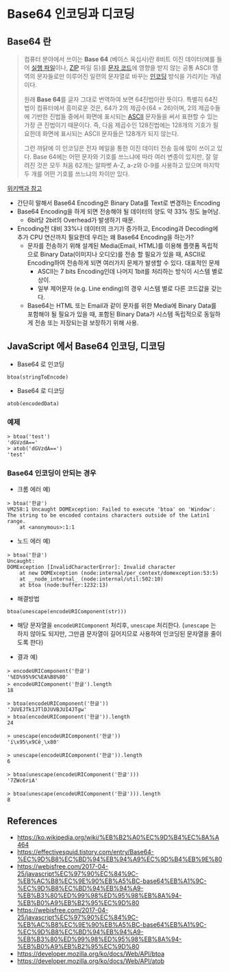 # Base64 인코딩과 디코딩

## Base64 란
 > 컴퓨터 분야에서 쓰이는 **Base 64** (베이스 육십사)란 8비트 이진 데이터(예를 들어 [실행 파일](https://ko.wikipedia.org/wiki/%EC%8B%A4%ED%96%89_%ED%8C%8C%EC%9D%BC "실행 파일")이나, [ZIP](https://ko.wikipedia.org/wiki/ZIP "ZIP") 파일 등)를 [문자 코드](https://ko.wikipedia.org/wiki/%EB%AC%B8%EC%9E%90_%EC%BD%94%EB%93%9C "문자 코드")에 영향을 받지 않는 공통 ASCII 영역의 문자들로만 이루어진 일련의 문자열로 바꾸는 [인코딩](https://ko.wikipedia.org/wiki/%EC%9D%B8%EC%BD%94%EB%94%A9 "인코딩") 방식을 가리키는 개념이다.
 >
>원래 **Base 64**를 글자 그대로 번역하여 보면 64진법이란 뜻이다. 특별히 64진법이 컴퓨터에서 흥미로운 것은, 64가 2의 제곱수(64 = 26)이며, 2의 제곱수들에 기반한 진법들 중에서 화면에 표시되는 [ASCII](https://ko.wikipedia.org/wiki/ASCII "ASCII") 문자들을 써서 표현할 수 있는 가장 큰 진법이기 때문이다. 즉, 다음 제곱수인 128진법에는 128개의 기호가 필요한데 화면에 표시되는 ASCII 문자들은 128개가 되지 않는다.
>
>그런 까닭에 이 인코딩은 전자 메일을 통한 이진 데이터 전송 등에 많이 쓰이고 있다. Base 64에는 어떤 문자와 기호를 쓰느냐에 따라 여러 변종이 있지만, 잘 알려진 것은 모두 처음 62개는 알파벳 A-Z, a-z와 0-9를 사용하고 있으며 마지막 두 개를 어떤 기호를 쓰느냐의 차이만 있다.

[위키백과 참고](https://ko.wikipedia.org/wiki/%EB%B2%A0%EC%9D%B4%EC%8A%A464)

- 간단히 말해서 Base64 Encoding은 Binary Data를 Text로 변경하는 Encoding
- Base64 Encoding을 하게 되면 전송해야 될 데이터의 양도 약 33% 정도 늘어남. 
	- 6bit당 2bit의 Overhead가 발생하기 때문. 
- Encoding전 대비 33%나 데이터의 크기가 증가하고, Encoding과 Decoding에 추가 CPU 연산까지 필요한데 우리는 왜 Base64 Encoding을 하는가?
	- 문자를 전송하기 위해 설계된 Media(Email, HTML)를 이용해 플랫폼 독립적으로 Binary Data(이미지나 오디오)를 전송 할 필요가 있을 때, ASCII로 Encoding하여 전송하게 되면 여러가지 문제가 발생할 수 있다. 대표적인 문제
		- ASCII는 7 bits Encoding인데 나머지 1bit를 처리하는 방식이 시스템 별로 상이.
		- 일부 제어문자 (e.g. Line ending)의 경우 시스템 별로 다른 코드값을 갖는다.
	- Base64는 HTML 또는 Email과 같이 문자를 위한 Media에 Binary Data를 포함해야 될 필요가 있을 때, 포함된 Binary Data가 시스템 독립적으로 동일하게 전송 또는 저장되는걸 보장하기 위해 사용.

## JavaScript 에서 Base64 인코딩, 디코딩
- Base64 로 인코딩
```
btoa(stringToEncode)
```
- Base64 로 디코딩
```  
atob(encodedData)
```

### 예제 
```
> btoa('test')
'dGVzdA=='
> atob('dGVzdA==')
'test'
```

### Base64 인코딩이 안되는 경우
- 크롬 에러 예)
```
> btoa('한글')
VM258:1 Uncaught DOMException: Failed to execute 'btoa' on 'Window': The string to be encoded contains characters outside of the Latin1 range.
    at <anonymous>:1:1
```
- 노드 에러 예)
```
> btoa('한글')
Uncaught:
DOMException [InvalidCharacterError]: Invalid character
    at new DOMException (node:internal/per_context/domexception:53:5)
    at __node_internal_ (node:internal/util:502:10)
    at btoa (node:buffer:1232:13)
```

- 해결방법
```
btoa(unescape(encodeURIComponent(str)))
```

- 해당 문자열을 `encodeURIComponent` 처리후, `unescape` 처리한다.
(`unescape` 는 하지 않아도 되지만, 그만큼 문자열이 길어지므로 사용하여 인코딩된 문자열을 줄이도록 한다)

- 결과 예)
```
> encodeURIComponent('한글')
'%ED%95%9C%EA%B8%80'
> encodeURIComponent('한글').length
18

> btoa(encodeURIComponent('한글'))
'JUVEJTk1JTlDJUVBJUI4JTgw'
> btoa(encodeURIComponent('한글')).length
24

> unescape(encodeURIComponent('한글'))
'í\x95\x9Cê¸\x80'

> unescape(encodeURIComponent('한글')).length
6

> btoa(unescape(encodeURIComponent('한글')))
'7ZWc6riA'

> btoa(unescape(encodeURIComponent('한글'))).length
8
```

## References
- https://ko.wikipedia.org/wiki/%EB%B2%A0%EC%9D%B4%EC%8A%A464
- https://effectivesquid.tistory.com/entry/Base64-%EC%9D%B8%EC%BD%94%EB%94%A9%EC%9D%B4%EB%9E%80
- https://webisfree.com/2017-04-25/javascript%EC%97%90%EC%84%9C-%EB%AC%B8%EC%9E%90%EB%A5%BC-base64%EB%A1%9C-%EC%9D%B8%EC%BD%94%EB%94%A9-%EB%B3%80%ED%99%98%ED%95%98%EB%8A%94-%EB%B0%A9%EB%B2%95%EC%9D%80
- https://webisfree.com/2017-04-25/javascript%EC%97%90%EC%84%9C-%EB%AC%B8%EC%9E%90%EB%A5%BC-base64%EB%A1%9C-%EC%9D%B8%EC%BD%94%EB%94%A9-%EB%B3%80%ED%99%98%ED%95%98%EB%8A%94-%EB%B0%A9%EB%B2%95%EC%9D%80
- https://developer.mozilla.org/ko/docs/Web/API/btoa
- https://developer.mozilla.org/ko/docs/Web/API/atob